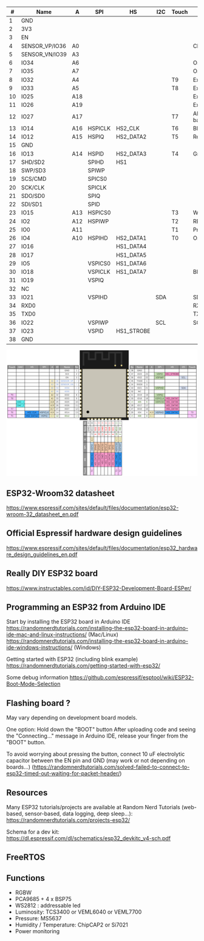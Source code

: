 | #  | Name           | A   | SPI     | HS         | I2C | Touch | Used        | RTC        |
|----|----------------|-----|---------|------------|-----|-------|-------------|------------|
| 1  | GND            |     |         |            |     |       |             |            |
| 2  | 3V3            |     |         |            |     |       |             |            |
| 3  | EN             |     |         |            |     |       |             |            |
| 4  | SENSOR_VP/IO36 | A0  |         |            |     |       | Charging    | RTC_GPIO0  |
| 5  | SENSOR_VN/IO39 | A3  |         |            |     |       |             | RTC_GPIO3  |
| 6  | IO34           | A6  |         |            |     |       | OneWire1    | RTC_GPIO4  |
| 7  | IO35           | A7  |         |            |     |       | OneWire2    | RTC_GPIO5  |
| 8  | IO32           | A4  |         |            |     | T9    | Ext3        | RTC_GPIO9  |
| 9  | IO33           | A5  |         |            |     | T8    | Ext4        | RTC_GPIO8  |
| 10 | IO25           | A18 |         |            |     |       | Ext1        | RTC_GPIO6  |
| 11 | IO26           | A19 |         |            |     |       | Ext2        | RTC_GPIO7  |
| 12 | IO27           | A17 |         |            |     | T7    | ADC battery | RTC_GPIO17 |
| 13 | IO14           | A16 | HSPICLK | HS2_CLK    |     | T6    | Blue        | RTC_GPIO16 |
| 14 | IO12           | A15 | HSPIQ   | HS2_DATA2  |     | T5    | Red         | RTC_GPIO15 |
| 15 | GND            |     |         |            |     |       |             |            |
| 16 | IO13           | A14 | HSPID   | HS2_DATA3  |     | T4    | Green       | RTC_GPIO14 |
| 17 | SHD/SD2        |     | SPIHD   | HS1        |     |       |             |            |
| 18 | SWP/SD3        |     | SPIWP   |            |     |       |             |            |
| 19 | SCS/CMD        |     | SPICS0  |            |     |       |             |            |
| 20 | SCK/CLK        |     | SPICLK  |            |     |       |             |            |
| 21 | SDO/SD0        |     | SPIQ    |            |     |       |             |            |
| 22 | SDI/SD1        |     | SPID    |            |     |       |             |            |
| 23 | IO15           | A13 | HSPICS0 |            |     | T3    | White       | RTC_GPIO13 |
| 24 | IO2            | A12 | HSPIWP  |            |     | T2    | RESERVED    | RTC_GPIO12 |
| 25 | IO0            | A11 |         |            |     | T1    | Prog        | RTC_GPIO11 |
| 26 | IO4            | A10 | HSPIHD  | HS2_DATA1  |     | T0    | OneWire1    | RTC_GPIO10 |
| 27 | IO16           |     |         | HS1_DATA4  |     |       |             |            |
| 28 | IO17           |     |         | HS1_DATA5  |     |       |             |            |
| 29 | IO5            |     | VSPICS0 | HS1_DATA6  |     |       |             |            |
| 30 | IO18           |     | VSPICLK | HS1_DATA7  |     |       | Blink LED   |            |
| 31 | IO19           |     | VSPIQ   |            |     |       |             |            |
| 32 | NC             |     |         |            |     |       |             |            |
| 33 | IO21           |     | VSPIHD  |            | SDA |       | SDA         |            |
| 34 | RXD0           |     |         |            |     |       | RX          |            |
| 35 | TXD0           |     |         |            |     |       | TX          |            |
| 36 | IO22           |     | VSPIWP  |            | SCL |       | SCL         |            |
| 37 | IO23           |     | VSPID   | HS1_STROBE |     |       |             |            |
| 38 | GND            |     |         |            |     |       |             |            |

<img src="docs/esp-wroom-32_pinout_01.png">

## ESP32-Wroom32 datasheet

https://www.espressif.com/sites/default/files/documentation/esp32-wroom-32_datasheet_en.pdf

## Official Espressif hardware design guidelines

https://www.espressif.com/sites/default/files/documentation/esp32_hardware_design_guidelines_en.pdf

## Really DIY ESP32 board

https://www.instructables.com/id/DIY-ESP32-Development-Board-ESPer/

## Programming an ESP32 from Arduino IDE

Start by installing the ESP32 board in Arduino IDE
https://randomnerdtutorials.com/installing-the-esp32-board-in-arduino-ide-mac-and-linux-instructions/ (Mac/Linux)
https://randomnerdtutorials.com/installing-the-esp32-board-in-arduino-ide-windows-instructions/ (Windows)

Getting started with ESP32 (including blink example)
https://randomnerdtutorials.com/getting-started-with-esp32/

Some debug information
https://github.com/espressif/esptool/wiki/ESP32-Boot-Mode-Selection

## Flashing board ?

May vary depending on development board models.

One option:
Hold down the "BOOT" button
After uploading code and seeing the "Connecting..." message in Arduino IDE, release your finger from the "BOOT" button.

To avoid worrying about pressing the button, connect 10 uF electrolytic capacitor between the EN pin and GND (may work or not depending on boards...)
(https://randomnerdtutorials.com/solved-failed-to-connect-to-esp32-timed-out-waiting-for-packet-header/)

## Resources

Many ESP32 tutorials/projects are available at Random Nerd Tutorials (web-based, sensor-based, data logging, deep sleep...):
https://randomnerdtutorials.com/projects-esp32/

Schema for a dev kit: https://dl.espressif.com/dl/schematics/esp32_devkitc_v4-sch.pdf

## FreeRTOS

## Functions

- RGBW
- PCA9685 + 4 x BSP75
- WS2812 : addressable led
- Luminosity: TCS3400 or VEML6040 or VEML7700
- Pressure: MS5637
- Humidity / Temperature: ChipCAP2 or Si7021
- Power monitoring
